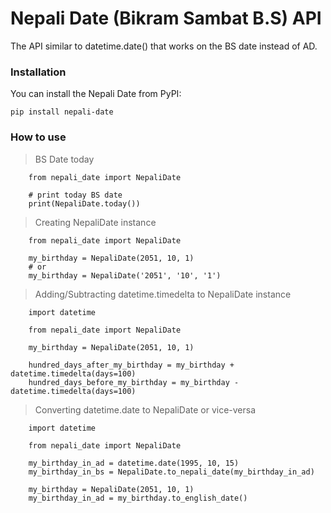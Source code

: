 # Nepali Date (Bikram Sambat B.S) API 

The API similar to datetime.date() that works on the BS date instead of AD.

### Installation
 
You can install the Nepali Date from PyPI:

    pip install nepali-date


### How to use

>  BS Date today

        from nepali_date import NepaliDate
        
        # print today BS date
        print(NepaliDate.today())


>  Creating NepaliDate instance

        from nepali_date import NepaliDate
        
        my_birthday = NepaliDate(2051, 10, 1)
        # or
        my_birthday = NepaliDate('2051', '10', '1')

> Adding/Subtracting datetime.timedelta to NepaliDate instance
        
        import datetime
        
        from nepali_date import NepaliDate
        
        my_birthday = NepaliDate(2051, 10, 1)
        
        hundred_days_after_my_birthday = my_birthday + datetime.timedelta(days=100)
        hundred_days_before_my_birthday = my_birthday - datetime.timedelta(days=100)

> Converting datetime.date to NepaliDate or vice-versa
        
        import datetime
        
        from nepali_date import NepaliDate
        
        my_birthday_in_ad = datetime.date(1995, 10, 15)
        my_birthday_in_bs = NepaliDate.to_nepali_date(my_birthday_in_ad)
        
        my_birthday = NepaliDate(2051, 10, 1)
        my_birthday_in_ad = my_birthday.to_english_date()
